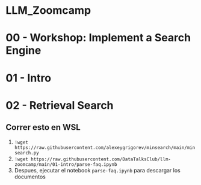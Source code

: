 # LLM_Zoomcamp

# 00 - Workshop: Implement a Search Engine


# 01 - Intro

# 02 - Retrieval Search

## Correr esto en WSL
1. `!wget https://raw.githubusercontent.com/alexeygrigorev/minsearch/main/minsearch.py`
2. `!wget https://raw.githubusercontent.com/DataTalksClub/llm-zoomcamp/main/01-intro/parse-faq.ipynb`
3. Despues, ejecutar el notebook `parse-faq.ipynb` para descargar los documentos


